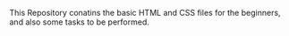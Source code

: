 This Repository conatins the basic HTML and CSS files for the beginners, and also some tasks to be performed.
